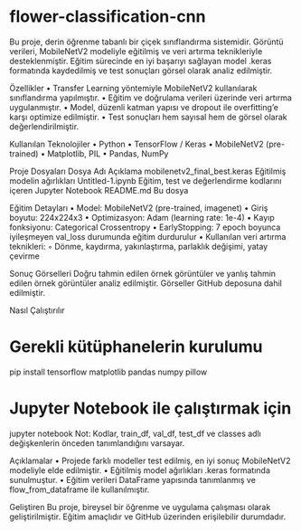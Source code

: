 # flower-classification-cnn
Bu proje, derin öğrenme tabanlı bir çiçek sınıflandırma sistemidir. Görüntü verileri, MobileNetV2 modeliyle eğitilmiş ve veri artırma teknikleriyle desteklenmiştir. Eğitim sürecinde en iyi başarıyı sağlayan model .keras formatında kaydedilmiş ve test sonuçları görsel olarak analiz edilmiştir.

Özellikler
    •    Transfer Learning yöntemiyle MobileNetV2 kullanılarak sınıflandırma yapılmıştır.
    •    Eğitim ve doğrulama verileri üzerinde veri artırma uygulanmıştır.
    •    Model, düzenli katman yapısı ve dropout ile overfitting’e karşı optimize edilmiştir.
    •    Test sonuçları hem sayısal hem de görsel olarak değerlendirilmiştir.

Kullanılan Teknolojiler
    •    Python
    •    TensorFlow / Keras
    •    MobileNetV2 (pre-trained)
    •    Matplotlib, PIL
    •    Pandas, NumPy

Proje Dosyaları
Dosya Adı
Açıklama
mobilenetv2_final_best.keras
Eğitilmiş modelin ağırlıkları
Untitled-1.ipynb
Eğitim, test ve değerlendirme kodlarını içeren Jupyter Notebook
README.md
Bu dosya

Eğitim Detayları
    •    Model: MobileNetV2 (pre-trained, imagenet)
    •    Giriş boyutu: 224x224x3
    •    Optimizasyon: Adam (learning rate: 1e-4)
    •    Kayıp fonksiyonu: Categorical Crossentropy
    •    EarlyStopping: 7 epoch boyunca iyileşmeyen val_loss durumunda eğitim durdurulur
    •    Kullanılan veri artırma teknikleri:
    ◦    Dönme, kaydırma, yakınlaştırma, parlaklık değişimi, yatay çevirme

Sonuç Görselleri
Doğru tahmin edilen örnek görüntüler ve yanlış tahmin edilen örnek görüntüler analiz edilmiştir. Görseller GitHub deposuna dahil edilmiştir.

Nasıl Çalıştırılır
# Gerekli kütüphanelerin kurulumu
pip install tensorflow matplotlib pandas numpy pillow

# Jupyter Notebook ile çalıştırmak için
jupyter notebook
Not: Kodlar, train_df, val_df, test_df ve classes adlı değişkenlerin önceden tanımlandığını varsayar.

Açıklamalar
    •    Projede farklı modeller test edilmiş, en iyi sonuç MobileNetV2 modeliyle elde edilmiştir.
    •    Eğitilmiş model ağırlıkları .keras formatında sunulmuştur.
    •    Eğitim verileri DataFrame yapısında tanımlanmış ve flow_from_dataframe ile kullanılmıştır.

Geliştiren
Bu proje, bireysel bir öğrenme ve uygulama çalışması olarak geliştirilmiştir. Eğitim amaçlıdır ve GitHub üzerinden erişilebilir durumdadır.


